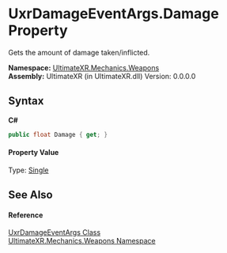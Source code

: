 # UxrDamageEventArgs.Damage Property 
 

Gets the amount of damage taken/inflicted.

**Namespace:**&nbsp;<a href="N_UltimateXR_Mechanics_Weapons">UltimateXR.Mechanics.Weapons</a><br />**Assembly:**&nbsp;UltimateXR (in UltimateXR.dll) Version: 0.0.0.0

## Syntax

**C#**<br />
``` C#
public float Damage { get; }
```


#### Property Value
Type: <a href="https://docs.microsoft.com/dotnet/api/system.single" target="_blank" rel="noopener noreferrer">Single</a>

## See Also


#### Reference
<a href="T_UltimateXR_Mechanics_Weapons_UxrDamageEventArgs">UxrDamageEventArgs Class</a><br /><a href="N_UltimateXR_Mechanics_Weapons">UltimateXR.Mechanics.Weapons Namespace</a><br />